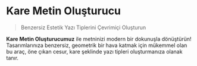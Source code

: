 # Kare Metin Oluşturucu

> Benzersiz Estetik Yazı Tiplerini Çevrimiçi Oluşturun

**Kare Metin Oluşturucumuz** ile metninizi modern bir dokunuşla dönüştürün! Tasarımlarınıza benzersiz, geometrik bir hava katmak için mükemmel olan bu araç, öne çıkan cesur, kare şeklinde yazı tipleri oluşturmanıza olanak tanır.